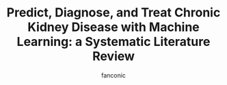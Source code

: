 ---
title: "Predict, Diagnose, and Treat Chronic Kidney Disease with Machine Learning: a Systematic Literature Review"   
author: fanconic
paperauthors: Francesco Sanmarchi, Claudio Fanconi, Davide Golinelli, Davide Gori, Tina Hernandez-Boussard, Angelo Capodici
categories: [ Chronic Kidney Desease, Machine Learning, Systematic Review]
image: assets/images/ckdreview_2.png  
venue:  Journal of Nephrology
link: https://link.springer.com/article/10.1007/s40620-023-01573-4
pdf: https://link.springer.com/content/pdf/10.1007/s40620-023-01573-4.pdf
---
